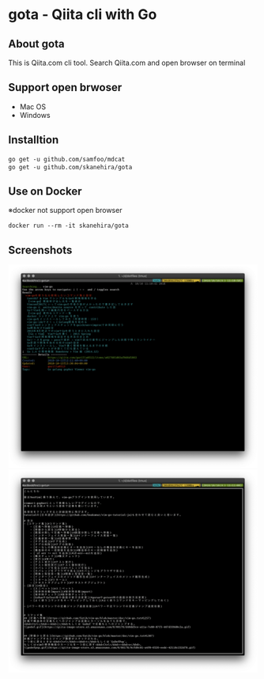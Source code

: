 # gota - Qiita cli with Go

## About gota
This is Qiita.com cli tool.
Search Qiita.com and open browser on terminal

## Support open brwoser
- Mac OS
- Windows

## Installtion
```
go get -u github.com/samfoo/mdcat
go get -u github.com/skanehira/gota
```

## Use on Docker
※docker not support open browser

```
docker run --rm -it skanehira/gota
```

## Screenshots
![](https://github.com/skanehira/gota/blob/images/images/search.png)
![](https://github.com/skanehira/gota/blob/images/images/result.png)

